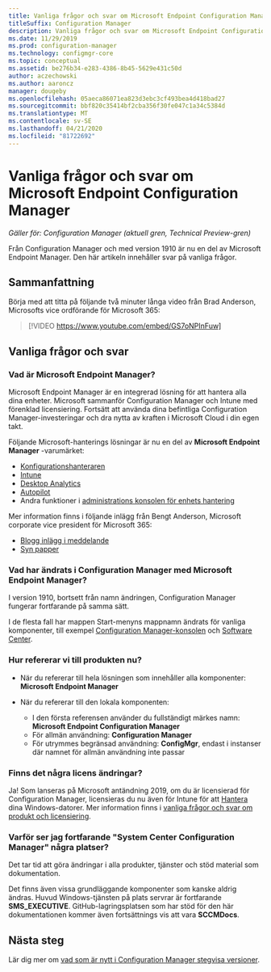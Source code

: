```yaml
---
title: Vanliga frågor och svar om Microsoft Endpoint Configuration Manager
titleSuffix: Configuration Manager
description: Vanliga frågor och svar om Microsoft Endpoint Configuration Manager
ms.date: 11/29/2019
ms.prod: configuration-manager
ms.technology: configmgr-core
ms.topic: conceptual
ms.assetid: be276b34-e283-4386-8b45-5629e431c50d
author: aczechowski
ms.author: aaroncz
manager: dougeby
ms.openlocfilehash: 05aeca86071ea823d3ebc3cf493bea4d418bad27
ms.sourcegitcommit: bbf820c35414bf2cba356f30fe047c1a34c5384d
ms.translationtype: MT
ms.contentlocale: sv-SE
ms.lasthandoff: 04/21/2020
ms.locfileid: "81722692"
---
```

# <a name="microsoft-endpoint-configuration-manager-faq"></a>Vanliga frågor och svar om Microsoft Endpoint Configuration Manager

*Gäller för: Configuration Manager (aktuell gren, Technical Preview-gren)*

Från Configuration Manager och med version 1910 är nu en del av Microsoft Endpoint Manager. Den här artikeln innehåller svar på vanliga frågor.

## <a name="summary"></a>Sammanfattning

Börja med att titta på följande två minuter långa video från Brad Anderson, Microsofts vice ordförande för Microsoft 365:

> [!VIDEO https://www.youtube.com/embed/GS7oNPInFuw]

## <a name="faqs"></a>Vanliga frågor och svar

### <a name="what-is-microsoft-endpoint-manager"></a>Vad är Microsoft Endpoint Manager?

Microsoft Endpoint Manager är en integrerad lösning för att hantera alla dina enheter. Microsoft sammanför Configuration Manager och Intune med förenklad licensiering. Fortsätt att använda dina befintliga Configuration Manager-investeringar och dra nytta av kraften i Microsoft Cloud i din egen takt.

Följande Microsoft-hanterings lösningar är nu en del av **Microsoft Endpoint Manager** -varumärket:

- [Konfigurationshanteraren](https://docs.microsoft.com/configmgr)
- [Intune](https://docs.microsoft.com/intune)
- [Desktop Analytics](../../desktop-analytics/overview.md)
- [Autopilot](https://docs.microsoft.com/intune/enrollment/enrollment-autopilot)
- Andra funktioner i [administrations konsolen för enhets hantering](https://go.microsoft.com/fwlink/?linkid=2109094)

Mer information finns i följande inlägg från Bengt Anderson, Microsoft corporate vice president för Microsoft 365:

- [Blogg inlägg i meddelande](https://aka.ms/cmannounce)
- [Syn papper](https://aka.ms/MEMVisionPaper)

### <a name="what-things-change-in-configuration-manager-with-microsoft-endpoint-manager"></a>Vad har ändrats i Configuration Manager med Microsoft Endpoint Manager?

I version 1910, bortsett från namn ändringen, Configuration Manager fungerar fortfarande på samma sätt.

I de flesta fall har mappen Start-menyns mappnamn ändrats för vanliga komponenter, till exempel [Configuration Manager-konsolen](../servers/manage/admin-console.md#bkmk_open) och [Software Center](software-center.md#bkmk_open).

### <a name="how-do-we-refer-to-the-product-now"></a>Hur refererar vi till produkten nu?

- När du refererar till hela lösningen som innehåller alla komponenter: **Microsoft Endpoint Manager**

- När du refererar till den lokala komponenten:
  - I den första referensen använder du fullständigt märkes namn: **Microsoft Endpoint Configuration Manager**
  - För allmän användning: **Configuration Manager**
  - För utrymmes begränsad användning: **ConfigMgr**, endast i instanser där namnet för allmän användning inte passar

### <a name="are-there-any-licensing-changes"></a>Finns det några licens ändringar?

Ja! Som lanseras på Microsoft antändning 2019, om du är licensierad för Configuration Manager, licensieras du nu även för Intune för att [Hantera](../../comanage/overview.md) dina Windows-datorer. Mer information finns i [vanliga frågor och svar om produkt och licensiering](product-and-licensing-faq.md#bkmk_mem).

### <a name="why-do-i-still-see-system-center-configuration-manager-some-places"></a>Varför ser jag fortfarande "System Center Configuration Manager" några platser?

Det tar tid att göra ändringar i alla produkter, tjänster och stöd material som dokumentation.

Det finns även vissa grundläggande komponenter som kanske aldrig ändras. Huvud Windows-tjänsten på plats servrar är fortfarande **SMS_EXECUTIVE**. GitHub-lagringsplatsen som har stöd för den här dokumentationen kommer även fortsättnings vis att vara **SCCMDocs**.

## <a name="next-steps"></a>Nästa steg

Lär dig mer om [vad som är nytt i Configuration Manager stegvisa versioner](../plan-design/changes/whats-new-incremental-versions.md).
